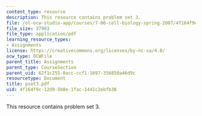 ```yaml
---
content_type: resource
description: This resource contains problem set 3.
file: /ol-ocw-studio-app/courses/7-06-cell-biology-spring-2007/4f164f9c12d95b8e1fac1441c2ebfb38_pset3.pdf
file_size: 37903
file_type: application/pdf
learning_resource_types:
- Assignments
license: https://creativecommons.org/licenses/by-nc-sa/4.0/
ocw_type: OCWFile
parent_title: Assignments
parent_type: CourseSection
parent_uid: 62f1c255-0acc-ccf1-1697-356850a46d9c
resourcetype: Document
title: pset3.pdf
uid: 4f164f9c-12d9-5b8e-1fac-1441c2ebfb38
---
```

This resource contains problem set 3.